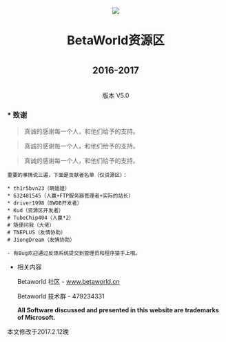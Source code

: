 
<Center><image src="https://slz.moe/usr/uploads/2017/02/387370319.png"></image></Center><Center><h1>BetaWorld资源区<h1><h2>2016-2017</h2><br>版本 V5.0</Center>

<h3>* 致谢 </h3>

> 真诚的感谢每一个人，和他们给予的支持。

> 真诚的感谢每一个人，和他们给予的支持。

> 真诚的感谢每一个人，和他们给予的支持。

    重要的事情说三遍，下面是贡献者名单（仅资源区）：

    * th1r5bvn23（萌姐姐）
    * 632481545（人赢+FTP服务器管理者+实际的站长）
    * driver1998（BWDB开发者）
    * Kud（资源区开发者）
    # TubeChip404（人赢*2）
    # 随便问我（大佬）
    # TNEPLUS（友情协助）
    # JiongDream（友情协助）

    - 有Bug欢迎通过反馈系统提交到管理员和程序猿手上哦。

 - 相关内容

    Betaworld 社区       - www.betaworld.cn
	
    Betaworld 技术群     -    479234331
	
    <b>All Software discussed and presented in this website are trademarks of Microsoft.</b>
    

	
	
本文修改于2017.2.12晚

